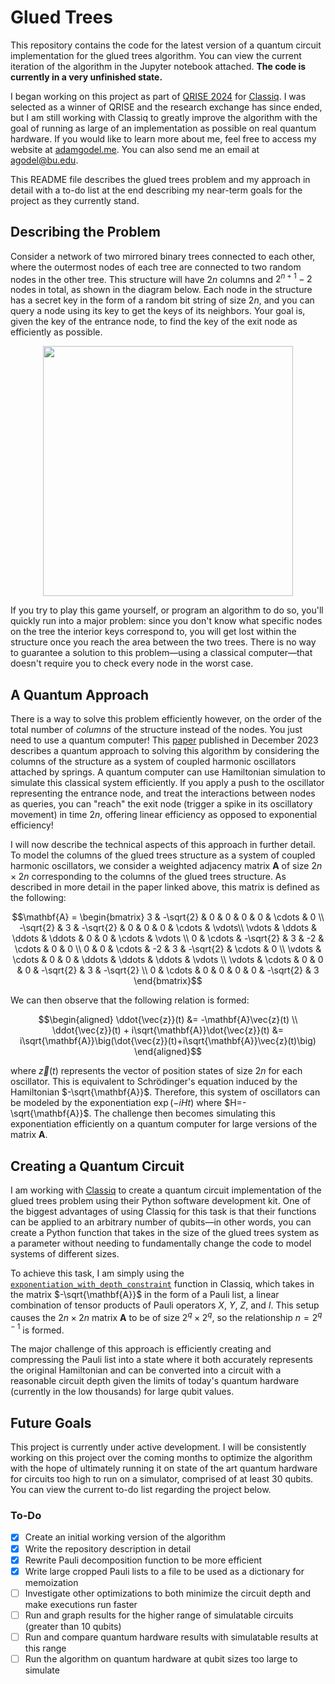 # Glued Trees
This repository contains the code for the latest version of a quantum circuit implementation for the glued trees algorithm. You can view the current iteration of the algorithm in the Jupyter notebook attached. **The code is currently in a very unfinished state.**

I began working on this project as part of [QRISE 2024](https://github.com/adam-godel/qrise2024-classiq-challenge) for [Classiq](https://github.com/Classiq). I was selected as a winner of QRISE and the research exchange has since ended, but I am still working with Classiq to greatly improve the algorithm with the goal of running as large of an implementation as possible on real quantum hardware. If you would like to learn more about me, feel free to access my website at [adamgodel.me](https://adamgodel.me/). You can also send me an email at agodel@bu.edu.

This README file describes the glued trees problem and my approach in detail with a to-do list at the end describing my near-term goals for the project as they currently stand.

## Describing the Problem
Consider a network of two mirrored binary trees connected to each other, where the outermost nodes of each tree are connected to two random nodes in the other tree. This structure will have $2n$ columns and $2^{n+1}-2$ nodes in total, as shown in the diagram below. Each node in the structure has a secret key in the form of a random bit string of size $2n$, and you can query a node using its key to get the keys of its neighbors. Your goal is, given the key of the entrance node, to find the key of the exit node as efficiently as possible.

<p align="center">
<img src="https://blogger.googleusercontent.com/img/b/R29vZ2xl/AVvXsEjoHV_EgsCy3f3fid2P29Lyq00CQtPBiV9cc2A2oL6RoX0W3oawha617NRm7a6J9fdUPG7z55MuHKnko5eDCRZ4tb6mVvFQ-twhlL3EjLKDHKHDw0-69-0ESWovOsDTbkAfDBUwRiYa0U8rfHeGOB_JwfcWIXQyJYnfmRjI5E7ygfZz-l5w1N4Kisle8WeV/s16000/image2.png" height="400">
</p>

If you try to play this game yourself, or program an algorithm to do so, you'll quickly run into a major problem: since you don't know what specific nodes on the tree the interior keys correspond to, you will get lost within the structure once you reach the area between the two trees. There is no way to guarantee a solution to this problem—using a classical computer—that doesn't require you to check every node in the worst case.

## A Quantum Approach
There is a way to solve this problem efficiently however, on the order of the total number of *columns* of the structure instead of the nodes. You just need to use a quantum computer! This [paper](https://journals.aps.org/prx/pdf/10.1103/PhysRevX.13.041041) published in December 2023 describes a quantum approach to solving this algorithm by considering the columns of the structure as a system of coupled harmonic oscillators attached by springs. A quantum computer can use Hamiltonian simulation to simulate this classical system efficiently. If you apply a push to the oscillator representing the entrance node, and treat the interactions between nodes as queries, you can "reach" the exit node (trigger a spike in its oscillatory movement) in time $2n$, offering linear efficiency as opposed to exponential efficiency!

I will now describe the technical aspects of this approach in further detail. To model the columns of the glued trees structure as a system of coupled harmonic oscillators, we consider a weighted adjacency matrix $\mathbf{A}$ of size $2n \times 2n$ corresponding to the columns of the glued trees structure. As described in more detail in the paper linked above, this matrix is defined as the following: 
```math
\mathbf{A} = \begin{bmatrix}
3 & -\sqrt{2} & 0 & 0 & 0 & 0 & \cdots & 0 \\
-\sqrt{2} & 3 & -\sqrt{2} & 0 & 0 & 0 & \cdots & \vdots\\
\vdots & \ddots & \ddots & \ddots & 0 & 0 & \cdots & \vdots \\
0 & \cdots & -\sqrt{2} & 3 & -2 & \cdots & 0 & 0 \\
0 & 0 & \cdots & -2 & 3 & -\sqrt{2} & \cdots & 0 \\
\vdots & \cdots & 0 & 0 & \ddots & \ddots & \ddots & \vdots \\
\vdots & \cdots & 0 & 0 & 0 & -\sqrt{2} & 3 & -\sqrt{2} \\
0 & \cdots & 0 & 0 & 0 & 0 & -\sqrt{2} & 3
\end{bmatrix}
```
We can then observe that the following relation is formed:
```math
\begin{aligned}
\ddot{\vec{z}}(t) &= -\mathbf{A}\vec{z}(t) \\
\ddot{\vec{z}}(t) + i\sqrt{\mathbf{A}}\dot{\vec{z}}(t) &= i\sqrt{\mathbf{A}}\big(\dot{\vec{z}}(t)+i\sqrt{\mathbf{A}}\vec{z}(t)\big)
\end{aligned}
```
where $\vec{z}(t)$ represents the vector of position states of size $2n$ for each oscillator. This is equivalent to Schrödinger's equation induced by the Hamiltonian $-\sqrt{\mathbf{A}}$. Therefore, this system of oscillators can be modeled by the exponentiation $\exp(-iHt)$ where $H=-\sqrt{\mathbf{A}}$. The challenge then becomes simulating this exponentiation efficiently on a quantum computer for large versions of the matrix $\mathbf{A}$.

## Creating a Quantum Circuit
I am working with [Classiq](https://github.com/Classiq) to create a quantum circuit implementation of the glued trees problem using their Python software development kit. One of the biggest advantages of using Classiq for this task is that their functions can be applied to an arbitrary number of qubits—in other words, you can create a Python function that takes in the size of the glued trees system as a parameter without needing to fundamentally change the code to model systems of different sizes. 

To achieve this task, I am simply using the [`exponentiation_with_depth_constraint`](https://docs.classiq.io/latest/explore/functions/qmod_library_reference/qmod_core_library/hamiltonian_evolution/exponentiation/exponentiation/) function in Classiq, which takes in the matrix $-\sqrt{\mathbf{A}}$ in the form of a Pauli list, a linear combination of tensor products of Pauli operators $X$, $Y$, $Z$, and $I$. This setup causes the $2n \times 2n$ matrix $\mathbf{A}$ to be of size $2^q \times 2^q$, so the relationship $n=2^{q-1}$ is formed. 

The major challenge of this approach is efficiently creating and compressing the Pauli list into a state where it both accurately represents the original Hamiltonian and can be converted into a circuit with a reasonable circuit depth given the limits of today's quantum hardware (currently in the low thousands) for large qubit values.

## Future Goals
This project is currently under active development. I will be consistently working on this project over the coming months to optimize the algorithm with the hope of ultimately running it on state of the art quantum hardware for circuits too high to run on a simulator, comprised of at least 30 qubits. You can view the current to-do list regarding the project below.
### To-Do
- [X] Create an initial working version of the algorithm
- [X] Write the repository description in detail
- [X] Rewrite Pauli decomposition function to be more efficient
- [X] Write large cropped Pauli lists to a file to be used as a dictionary for memoization
- [ ] Investigate other optimizations to both minimize the circuit depth and make executions run faster
- [ ] Run and graph results for the higher range of simulatable circuits (greater than 10 qubits)
- [ ] Run and compare quantum hardware results with simulatable results at this range
- [ ] Run the algorithm on quantum hardware at qubit sizes too large to simulate

